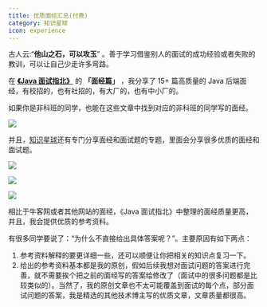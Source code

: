 ```yaml
---
title: 优质面经汇总(付费)
category: 知识星球
icon: experience
---
```


古人云:“**他山之石，可以攻玉**” 。善于学习借鉴别人的面试的成功经验或者失败的教训，可以让自己少走许多弯路。

在 **[《Java 面试指北》](../zhuanlan/java-mian-shi-zhi-bei.md)** 的 **「面经篇」** ，我分享了 15+ 篇高质量的 Java 后端面经，有校招的，也有社招的，有大厂的，也有中小厂的。

如果你是非科班的同学，也能在这些文章中找到对应的非科班的同学写的面经。

![](https://oss.javaguide.cn/githubjuejinjihua/thinkimage-20220612185810480.png)

并且，[知识星球](https://javaguide.cn/about-the-author/zhishixingqiu-two-years.html)还有专门分享面经和面试题的专题，里面会分享很多优质的面经和面试题。

![](https://oss.javaguide.cn/xingqiu/image-20220304120018731.png)

![](https://oss.javaguide.cn/xingqiu/image-20220628101743381.png)

![](https://oss.javaguide.cn/xingqiu/image-20220628101805897.png)

相比于牛客网或者其他网站的面经，《Java 面试指北》中整理的面经质量更高，并且，我会提供优质的参考资料。

有很多同学要说了：“为什么不直接给出具体答案呢？”。主要原因有如下两点：

1. 参考资料解释的要更详细一些，还可以顺便让你把相关的知识点复习一下。
2. 给出的参考资料基本都是我的原创，假如后续我想对面试问题的答案进行完善，就不需要挨个把之前的面经写的答案给修改了（面试中的很多问题都是比较类似的）。当然了，我的原创文章也不太可能覆盖到面试的每个点，部分面试问题的答案，我是精选的其他技术博主写的优质文章，文章质量都很高。

<!-- @include: @planet.snippet.md -->
